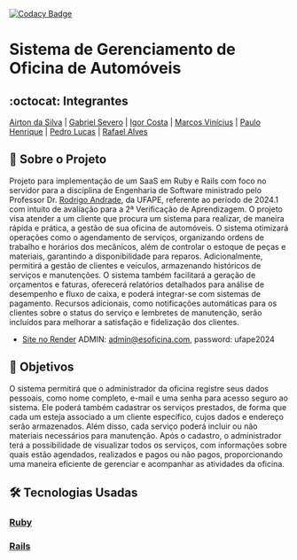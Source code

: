 [![Codacy Badge](https://app.codacy.com/project/badge/Grade/41c0bdbf95a2497082f82b479341ae77)](https://app.codacy.com/gh/ES-oficina-automoveis/api-oficina/dashboard?utm_source=gh&utm_medium=referral&utm_content=&utm_campaign=Badge_grade)
# Sistema de Gerenciamento de Oficina de Automóveis

## :octocat: Integrantes

[Airton da Silva](https://github.com/airton23) | [Gabriel Severo](https://github.com/SeveroGabriel) | [Igor Costa](https://github.com/Igordcs) | [Marcos Vinícius](https://github.com/mvinicavalcante) | [Paulo Henrique](https://github.com/PauloHS8) | [Pedro Lucas](https://github.com/pedro-galdino) | [Rafael Alves](https://github.com/Rafael-acm1)

## :page_with_curl: Sobre o Projeto

Projeto para implementação de um SaaS em Ruby e Rails com foco no servidor para a disciplina de Engenharia de Software ministrado pelo Professor Dr. [Rodrigo Andrade](https://github.com/rcaa), da UFAPE, referente ao período de 2024.1 com intuito de avaliação para a 2ª Verificação de Aprendizagem.
O projeto visa atender a um cliente que procura um sistema para realizar, de maneira rápida e prática, a gestão de sua oficina de automóveis. O sistema otimizará operações como o agendamento de serviços, organizando ordens de trabalho e horários dos mecânicos, além de controlar o estoque de peças e materiais, garantindo a disponibilidade para reparos. Adicionalmente, permitirá a gestão de clientes e veículos, armazenando históricos de serviços e manutenções. O sistema também facilitará a geração de orçamentos e faturas, oferecerá relatórios detalhados para análise de desempenho e fluxo de caixa, e poderá integrar-se com sistemas de pagamento. Recursos adicionais, como notificações automáticas para os clientes sobre o status do serviço e lembretes de manutenção, serão incluídos para melhorar a satisfação e fidelização dos clientes.

*   [Site no Render](https://oficina-automoveis.onrender.com) ADMIN: admin@esoficina.com, password: ufape2024

## :round_pushpin: Objetivos

O sistema permitirá que o administrador da oficina registre seus dados pessoais, como nome completo, e-mail e uma senha para acesso seguro ao sistema. Ele poderá também cadastrar os serviços prestados, de forma que cada um esteja associado a um cliente específico, cujos dados e endereço serão armazenados. Além disso, cada serviço poderá incluir ou não materiais necessários para manutenção. Após o cadastro, o administrador terá a possibilidade de visualizar todos os serviços, com informações sobre quais estão agendados, realizados e pagos ou não pagos, proporcionando uma maneira eficiente de gerenciar e acompanhar as atividades da oficina.

## :hammer_and_wrench: Tecnologias Usadas

### [Ruby](https://www.ruby-lang.org/pt/)

### [Rails](https://rubyonrails.org/)
